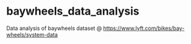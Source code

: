 # baywheels_data_analysis
Data analysis of baywheels dataset @ https://www.lyft.com/bikes/bay-wheels/system-data
